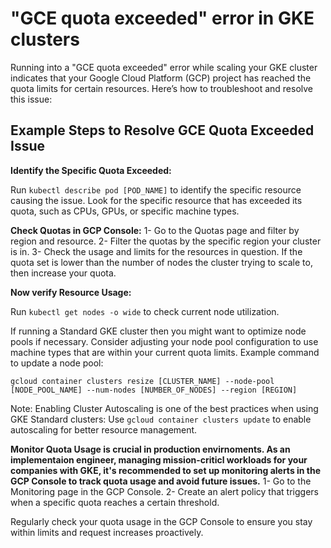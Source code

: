 # "GCE quota exceeded"  error in GKE clusters #

Running into a "GCE quota exceeded" error while scaling your GKE cluster indicates that your Google Cloud Platform (GCP) project has reached the quota limits for certain resources. Here’s how to troubleshoot and resolve this issue:

## Example Steps to Resolve GCE Quota Exceeded Issue

**Identify the Specific Quota Exceeded:**

Run ```kubectl describe pod [POD_NAME]``` to identify the specific resource causing the issue. Look for the specific resource that has exceeded its quota, such as CPUs, GPUs, or specific machine types.

**Check Quotas in GCP Console:**
1- Go to the Quotas page and filter by region and resource. 
2- Filter the quotas by the specific region your cluster is in.
3- Check the usage and limits for the resources in question. If the quota set is lower than the number of nodes the cluster trying to scale to, then increase your quota.

**Now verify Resource Usage:**

Run ```kubectl get nodes -o wide``` to check current node utilization.

If running a Standard GKE cluster then you might want to optimize node pools if necessary. Consider adjusting your node pool configuration to use machine types that are within your current quota limits.
Example command to update a node pool:
```
gcloud container clusters resize [CLUSTER_NAME] --node-pool [NODE_POOL_NAME] --num-nodes [NUMBER_OF_NODES] --region [REGION]
```

Note: Enabling Cluster Autoscaling is one of the best practices when using GKE Standard clusters:
Use ```gcloud container clusters update``` to enable autoscaling for better resource management.


**Monitor Quota Usage is crucial in production envirnoments. As an implementaion engineer, managing mission-criticl workloads for your companies with GKE, it's recommended to set up monitoring alerts in the GCP Console to track quota usage and avoid future issues.**
1- Go to the Monitoring page in the GCP Console.
2- Create an alert policy that triggers when a specific quota reaches a certain threshold.

Regularly check your quota usage in the GCP Console to ensure you stay within limits and request increases proactively.
